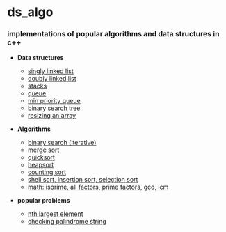 # ds_algo

### implementations of popular algorithms and data structures in c++

- **Data structures**

  - [singly linked list](https://github.com/aniketmore311/ds_algo/blob/master/dataStructures/simpleSinglyLinkedList.cpp)
  - [doubly linked list](https://github.com/aniketmore311/ds_algo/blob/master/dataStructures/doublyLinkedLIst.cpp)
  - [stacks](https://github.com/aniketmore311/ds_algo/blob/master/dataStructures/stackswithList.cpp)
  - [queue](https://github.com/aniketmore311/ds_algo/blob/master/dataStructures/queuewithlist.cpp)
  - [min priority queue](https://github.com/aniketmore311/ds_algo/blob/master/dataStructures/priorityQueue.cpp)
  - [binary search tree](https://github.com/aniketmore311/ds_algo/blob/master/dataStructures/binarytreepq.cpp)
  - [resizing an array](https://github.com/aniketmore311/ds_algo/blob/master/dataStructures/resizeArray.cpp)

* **Algorithms**

  - [binary search (iterative)](https://github.com/aniketmore311/ds_algo/blob/master/algorithms/binarySearch.cpp)
  - [merge sort](https://github.com/aniketmore311/ds_algo/blob/master/algorithms/recursiveMergeSort.cpp)
  - [quicksort](https://github.com/aniketmore311/ds_algo/blob/master/algorithms/quickSort.cpp)
  - [heapsort](https://github.com/aniketmore311/ds_algo/blob/master/algorithms/HeapSort.cpp)
  - [counting sort](https://github.com/aniketmore311/ds_algo/blob/master/algorithms/CountingSort.cpp)
  - [shell sort, insertion sort, selection sort](https://github.com/aniketmore311/ds_algo/blob/master/algorithms/elementrySorting.cpp)
  - [math: isprime, all factors, prime factors, gcd, lcm](https://github.com/aniketmore311/ds_algo/blob/master/algorithms/math.cpp)

* **popular problems**
  - [nth largest element](https://github.com/aniketmore311/ds_algo/blob/master/algorithms/nthLargestQuickSort.cpp)
  - [checking palindrome string](https://github.com/aniketmore311/ds_algo/blob/master/algorithms/stringPalindrome.cpp)

